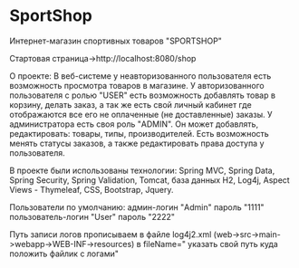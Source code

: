 # SportShop
Интернет-магазин  спортивных товаров "SPORTSHOP"

Cтартовая страница->http://localhost:8080/shop

О проекте:
В веб-системе у неавторизованного пользователя есть возможность просмотра товаров в магазине.
У авторизованного пользователя с ролью "USER" есть возможность добавлять товар в корзину, делать заказ,
а так же есть свой личный кабинет где отображаются все его не оплаченные (не доставленные) заказы.
У администратора есть своя роль "ADMIN". Он может добавлять, редактировать: товары, типы, производителей.
Есть возможность менять статусы заказов, а также редактировать права доступа у пользователя.

В проекте были использованы технологии: 
Spring MVC, Spring Data, Spring Security, Spring Validation, Tomcat, база данных H2, Log4j, Aspect
Views - Thymeleaf, CSS, Bootstrap, Jquery.
 
Пользователи по умолчанию:
админ-логин "Admin" пароль "1111"
пользователь-логин "User" пароль "2222"

Путь записи логов прописываем в файле log4j2.xml
(web->src->main->webapp->WEB-INF->resources)
в fileName=" указать свой путь куда положить файлик с логами"
